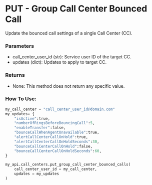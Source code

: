 # PUT - Group Call Center Bounced Call

Update the bounced call settings of a single Call Center (CC).

### Parameters&#x20;

* call\_center\_user\_id (str): Service user ID of the target CC.
* updates (dict): Updates to apply to target CC.

### Returns

* None: This method does not return any specific value.

### How To Use:

```python
my_call_center = "call_center_user_id@domain.com"
my_updates= {
	"isActive":true,
	"numberOfRingsBeforeBouncingCall":5,
	"enableTransfer":false,
	"bounceCallWhenAgentUnavailable":true,
	"alertCallCenterCallOnHold":true,
	"alertCallCenterCallOnHoldSeconds":30,
	"bounceCallCenterCallOnHold":false,
	"bounceCallCenterCallOnHoldSeconds":60,
}

my_api.call_centers.put_group_call_center_bounced_calls(
    call_center_user_id = my_call_center,
    updates = my_updates
)
```
